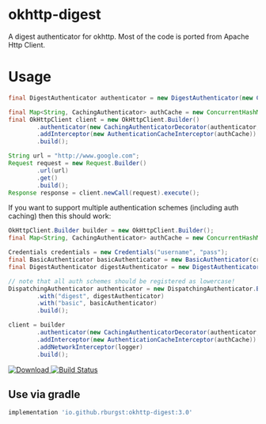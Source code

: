 # okhttp-digest
A digest authenticator for okhttp. Most of the code is 
ported from Apache Http Client.

# Usage

```java
final DigestAuthenticator authenticator = new DigestAuthenticator(new Credentials("username", "pass"));

final Map<String, CachingAuthenticator> authCache = new ConcurrentHashMap<>();
final OkHttpClient client = new OkHttpClient.Builder()
        .authenticator(new CachingAuthenticatorDecorator(authenticator, authCache))
        .addInterceptor(new AuthenticationCacheInterceptor(authCache))
        .build();

String url = "http://www.google.com";
Request request = new Request.Builder()
        .url(url)
        .get()
        .build();
Response response = client.newCall(request).execute();
```

If you want to support multiple authentication schemes (including auth caching) then this should
work:

```java
OkHttpClient.Builder builder = new OkHttpClient.Builder();
final Map<String, CachingAuthenticator> authCache = new ConcurrentHashMap<>();

Credentials credentials = new Credentials("username", "pass");
final BasicAuthenticator basicAuthenticator = new BasicAuthenticator(credentials);
final DigestAuthenticator digestAuthenticator = new DigestAuthenticator(credentials);

// note that all auth schemes should be registered as lowercase!
DispatchingAuthenticator authenticator = new DispatchingAuthenticator.Builder()
        .with("digest", digestAuthenticator)
        .with("basic", basicAuthenticator)
        .build();

client = builder
        .authenticator(new CachingAuthenticatorDecorator(authenticator, authCache))
        .addInterceptor(new AuthenticationCacheInterceptor(authCache))
        .addNetworkInterceptor(logger)
        .build();
```

[ ![Download](https://api.bintray.com/packages/rburgst/android/okhttp-digest/images/download.svg) ](https://bintray.com/rburgst/android/okhttp-digest/_latestVersion)
[![Build Status](https://travis-ci.com/rburgst/okhttp-digest.svg?branch=master)](https://travis-ci.com/rburgst/okhttp-digest.svg?branch=master)

## Use via gradle

```groovy
implementation 'io.github.rburgst:okhttp-digest:3.0'
```
